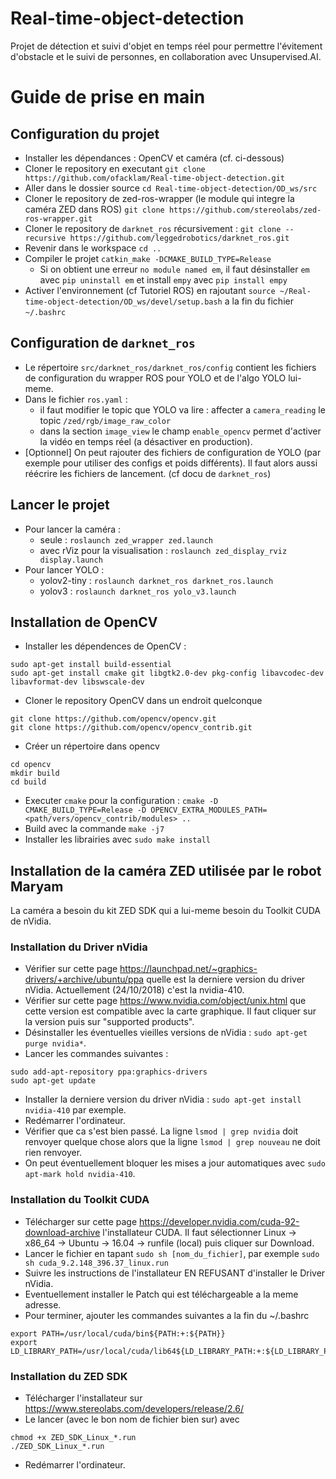 # Real-time-object-detection
Projet de détection et suivi d'objet en temps réel pour permettre l'évitement d'obstacle et le suivi de personnes, en collaboration avec Unsupervised.AI.

# Guide de prise en main

## Configuration du projet

- Installer les dépendances : OpenCV et caméra (cf. ci-dessous)
- Cloner le repository en executant `git clone https://github.com/ofacklam/Real-time-object-detection.git`
- Aller dans le dossier source `cd Real-time-object-detection/OD_ws/src`
- Cloner le repository de zed-ros-wrapper (le module qui integre la caméra ZED dans ROS) `git clone https://github.com/stereolabs/zed-ros-wrapper.git`
- Cloner le repository de `darknet_ros` récursivement : `git clone --recursive https://github.com/leggedrobotics/darknet_ros.git`
- Revenir dans le workspace `cd ..`
- Compiler le projet `catkin_make -DCMAKE_BUILD_TYPE=Release`
	- Si on obtient une erreur `no module named em`, il faut désinstaller `em` avec `pip uninstall em` et install `empy` avec `pip install empy`
- Activer l'environnement (cf Tutoriel ROS) en rajoutant `source ~/Real-time-object-detection/OD_ws/devel/setup.bash` a la fin du fichier `~/.bashrc`

## Configuration de `darknet_ros`

- Le répertoire `src/darknet_ros/darknet_ros/config` contient les fichiers de configuration du wrapper ROS pour YOLO et de l'algo YOLO lui-meme.
- Dans le fichier `ros.yaml` : 
	- il faut modifier le topic que YOLO va lire : affecter a `camera_reading` le topic `/zed/rgb/image_raw_color`
	- dans la section `image_view` le champ `enable_opencv` permet d'activer la vidéo en temps réel (a désactiver en production).
- [Optionnel] On peut rajouter des fichiers de configuration de YOLO (par exemple pour utiliser des configs et poids différents). Il faut alors aussi réécrire les fichiers de lancement. (cf docu de `darknet_ros`)

## Lancer le projet

- Pour lancer la caméra : 
	- seule : `roslaunch zed_wrapper zed.launch`
	- avec rViz pour la visualisation : `roslaunch zed_display_rviz display.launch`
- Pour lancer YOLO :
	- yolov2-tiny : `roslaunch darknet_ros darknet_ros.launch`
	- yolov3 : `roslaunch darknet_ros yolo_v3.launch`


## Installation de OpenCV

- Installer les dépendences de OpenCV : 
```
sudo apt-get install build-essential
sudo apt-get install cmake git libgtk2.0-dev pkg-config libavcodec-dev libavformat-dev libswscale-dev
```
- Cloner le repository OpenCV dans un endroit quelconque
```
git clone https://github.com/opencv/opencv.git
git clone https://github.com/opencv/opencv_contrib.git
```
- Créer un répertoire dans opencv
```
cd opencv
mkdir build
cd build
```
- Executer `cmake` pour la configuration : `cmake -D CMAKE_BUILD_TYPE=Release -D OPENCV_EXTRA_MODULES_PATH=<path/vers/opencv_contrib/modules> ..`
- Build avec la commande `make -j7`
- Installer les librairies avec `sudo make install`

## Installation de la caméra ZED utilisée par le robot Maryam

La caméra a besoin du kit ZED SDK qui a lui-meme besoin du Toolkit CUDA de nVidia.

### Installation du Driver nVidia

- Vérifier sur cette page https://launchpad.net/~graphics-drivers/+archive/ubuntu/ppa quelle est la derniere version du driver nVidia. Actuellement (24/10/2018) c'est la nvidia-410.
- Vérifier sur cette page https://www.nvidia.com/object/unix.html que cette version est compatible avec la carte graphique. Il faut cliquer sur la version puis sur "supported products". 
- Désinstaller les éventuelles vieilles versions de nVidia : `sudo apt-get purge nvidia*`.
- Lancer les commandes suivantes :
```
sudo add-apt-repository ppa:graphics-drivers
sudo apt-get update
```
- Installer la derniere version du driver nVidia : `sudo apt-get install nvidia-410` par exemple.
- Redémarrer l'ordinateur.
- Vérifier que ca s'est bien passé. La ligne `lsmod | grep nvidia` doit renvoyer quelque chose alors que la ligne `lsmod | grep nouveau` ne doit rien renvoyer.
- On peut éventuellement bloquer les mises a jour automatiques avec `sudo apt-mark hold nvidia-410`.

### Installation du Toolkit CUDA

- Télécharger sur cette page https://developer.nvidia.com/cuda-92-download-archive l'installateur CUDA. Il faut sélectionner Linux -> x86_64 -> Ubuntu -> 16.04 -> runfile (local) puis cliquer sur Download. 
- Lancer le fichier en tapant `sudo sh [nom_du_fichier]`, par exemple `sudo sh cuda_9.2.148_396.37_linux.run`
- Suivre les instructions de l'installateur EN REFUSANT d'installer le Driver nVidia.
- Eventuellement installer le Patch qui est téléchargeable a la meme adresse.
- Pour terminer, ajouter les commandes suivantes a la fin du ~/.bashrc
```
export PATH=/usr/local/cuda/bin${PATH:+:${PATH}}
export LD_LIBRARY_PATH=/usr/local/cuda/lib64${LD_LIBRARY_PATH:+:${LD_LIBRARY_PATH}}
```

### Installation du ZED SDK

- Télécharger l'installateur sur https://www.stereolabs.com/developers/release/2.6/
- Le lancer (avec le bon nom de fichier bien sur) avec 
```
chmod +x ZED_SDK_Linux_*.run 
./ZED_SDK_Linux_*.run
```
- Redémarrer l'ordinateur.

